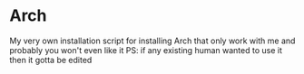 # Arch
My very own installation script for installing Arch that only work with me and probably you won't even like it
PS: if any existing human wanted to use it then it gotta be edited
